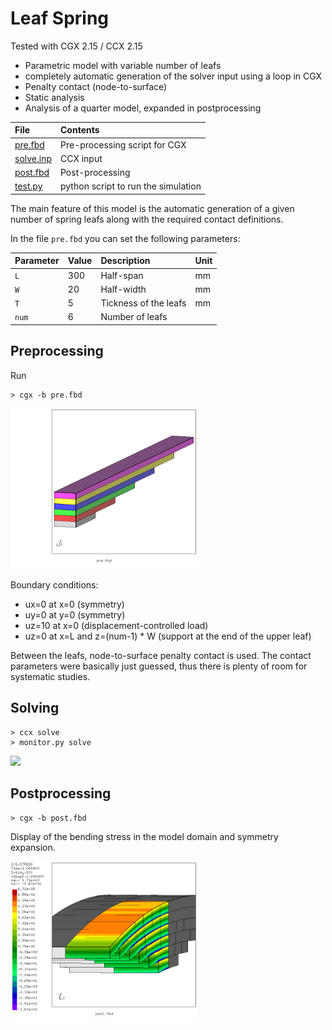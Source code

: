 # Leaf Spring
Tested with CGX 2.15 / CCX 2.15

+ Parametric model with variable number of leafs
+ completely automatic generation of the solver input using a loop in CGX
+ Penalty contact (node-to-surface)
+ Static analysis
+ Analysis of a quarter model, expanded in postprocessing

File                   | Contents                                      
:-------------         | :-------------                                
[pre.fbd](pre.fbd)     | Pre-processing script for CGX                 
[solve.inp](solve.inp) | CCX input                                     
[post.fbd](post.fbd)   | Post-processing                               
[test.py](test.py)     | python script to run the simulation  

The main feature of this model is the automatic generation of a given number of
spring leafs along with the required contact definitions.

In the file `pre.fbd` you can set the following parameters:

| Parameter | Value | Description           | Unit
| :------   | :---- | :---                  | :--
| `L`       | 300   | Half-span             | mm
| `W`       | 20    | Half-width            | mm                       |
| `T`       | 5     | Tickness of the leafs | mm
| `num`     | 6     | Number of leafs       |

## Preprocessing

Run
```
> cgx -b pre.fbd
```
<img src="Refs/geo.png" width="300">

Boundary conditions:
* ux=0 at x=0 (symmetry)
* uy=0 at y=0 (symmetry)
* uz=10 at x=0 (displacement-controlled load)
* uz=0 at x=L and z=(num-1) * W (support at the end of the upper leaf)

Between the leafs, node-to-surface penalty contact is used. The contact parameters
were basically just guessed, thus there is plenty of room for systematic studies.

## Solving

```
> ccx solve
> monitor.py solve
```
<img src="solve.png">

## Postprocessing

```
> cgx -b post.fbd
```
Display of the bending stress in the model domain and symmetry expansion.

<img src="Refs/Sxx.png" width="300">
